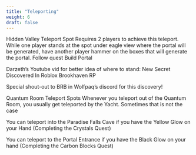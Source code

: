 ```yaml
---
title: "Teleporting"
weight: 6
draft: false
---
```


Hidden Valley Teleport Spot
Requires 2 players to achieve this teleport. 
While one player stands at the spot under eagle view where the portal will be generated, have another player hammer on the boxes that will generate the portal. Follow quest Build Portal

Darzeth’s Youtube vid for better idea of where to stand:
New Secret Discovered In Roblox Brookhaven RP

Special shout-out to BRB in Wolfpaq’s discord for this discovery!

Quantum Room Teleport Spots
Whenever you teleport out of the Quantum Room, you usually get teleported by the Yacht. Sometimes that is not the case

You can teleport into the Paradise Falls Cave if you have the Yellow Glow on your Hand (Completing the Crystals Quest)

You can teleport to the Portal Entrance if you have the Black Glow on your hand (Completing the Carbon Blocks Quest)
